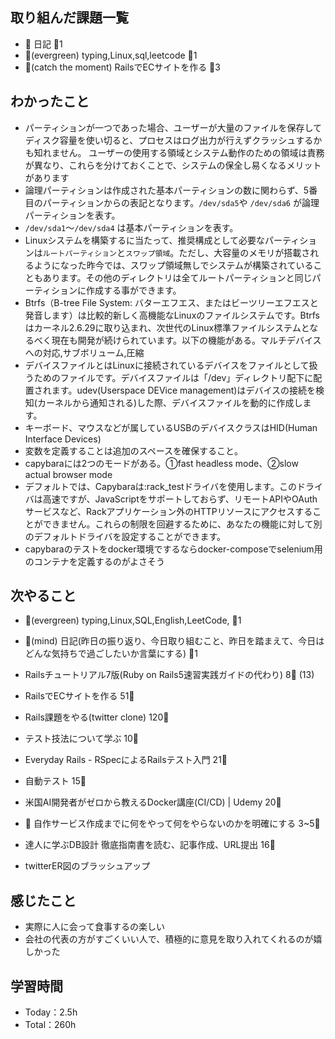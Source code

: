 
## 取り組んだ課題一覧

- :memo: 日記 :tomato:1
- :deciduous_tree:(evergreen) typing,Linux,sql,leetcode :tomato:1
- :stars:(catch the moment) RailsでECサイトを作る :tomato:3

## わかったこと

- パーティションが一つであった場合、ユーザーが大量のファイルを保存してディスク容量を使い切ると、プロセスはログ出力が行えずクラッシュするかも知れません。 ユーザーの使用する領域とシステム動作のための領域は責務が異なり、これらを分けておくことで、システムの保全し易くなるメリットがあります
- 論理パーティションは作成された基本パーティションの数に関わらず、5番目のパーティションからの表記となります。`/dev/sda5`や `/dev/sda6` が論理パーティションを表す。
- `/dev/sda1`〜`/dev/sda4` は基本パーティションを表す。
- Linuxシステムを構築するに当たって、推奨構成として必要なパーティションは`ルートパーティション`と`スワップ領域`。ただし、大容量のメモリが搭載されるようになった昨今では、スワップ領域無しでシステムが構築されていることもあります。その他のディレクトリは全てルートパーティションと同じパーティションに作成する事ができます。
- Btrfs（B-tree File System: バターエフエス、またはビーツリーエフエスと発音します）は比較的新しく高機能なLinuxのファイルシステムです。Btrfsはカーネル2.6.29に取り込まれ、次世代のLinux標準ファイルシステムとなるべく現在も開発が続けられています。以下の機能がある。マルチデバイスへの対応,サブボリューム,圧縮
- デバイスファイルとはLinuxに接続されているデバイスをファイルとして扱うためのファイルです。デバイスファイルは「/dev」ディレクトリ配下に配置されます。udev(Userspace DEVice management)はデバイスの接続を検知(カーネルから通知される)した際、デバイスファイルを動的に作成します。
- キーボード、マウスなどが属しているUSBのデバイスクラスはHID(Human Interface Devices)
- 変数を定義することは追加のスペースを確保すること。
- capybaraには2つのモードがある。①fast headless mode、②slow actual browser mode
- デフォルトでは、Capybaraは:rack_testドライバを使用します。このドライバは高速ですが、JavaScriptをサポートしておらず、リモートAPIやOAuthサービスなど、Rackアプリケーション外のHTTPリソースにアクセスすることができません。これらの制限を回避するために、あなたの機能に対して別のデフォルトドライバを設定することができます。
- capybaraのテストをdocker環境でするならdocker-composeでselenium用のコンテナを定義するのがよさそう

## 次やること

- :deciduous_tree:(evergreen) typing,Linux,SQL,English,LeetCode, :tomato:1
- :memo:(mind) 日記(昨日の振り返り、今日取り組むこと、昨日を踏まえて、今日はどんな気持ちで過ごしたいか言葉にする) :tomato:1

- Railsチュートリアル7版(Ruby on Rails5速習実践ガイドの代わり) 8:tomato: (13)
- RailsでECサイトを作る 51:tomato:
- Rails課題をやる(twitter clone) 120:tomato:
- テスト技法について学ぶ 10:tomato:
- Everyday Rails - RSpecによるRailsテスト入門 21:tomato:
- 自動テスト 15:tomato:
- 米国AI開発者がゼロから教えるDocker講座(CI/CD) | Udemy 20:tomato:
- :compass: 自作サービス作成までに何をやって何をやらないのかを明確にする 3~5:tomato:

- 達人に学ぶDB設計 徹底指南書を読む、記事作成、URL提出 16:tomato:
- twitterER図のブラッシュアップ

## 感じたこと

- 実際に人に会って食事するの楽しい
- 会社の代表の方がすごくいい人で、積極的に意見を取り入れてくれるのが嬉しかった


## 学習時間

- Today：2.5h
- Total：260h